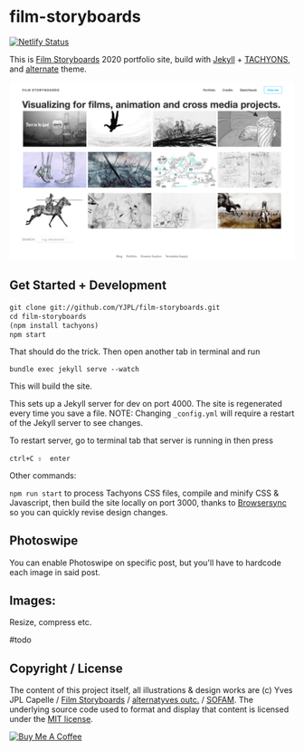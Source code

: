 # film-storyboards

[![Netlify Status](https://api.netlify.com/api/v1/badges/7fcbd966-df8f-4f27-ae7e-a4642c355aa4/deploy-status)](https://app.netlify.com/sites/film-storyboards/deploys)

This is [Film Storyboards](https://film-storyboards.com) 2020 portfolio site, build with [Jekyll](https://jekyllrb.com) + [TACHYONS](http://tachyons.io), and [alternate](https://github.com/YJPL/alternate) theme.


![Film Storyboards screenshot](images/film-storyboards-screenshot.png)

## Get Started + Development

```
git clone git://github.com/YJPL/film-storyboards.git
cd film-storyboards
(npm install tachyons)
npm start
```
That should do the trick.
Then open another tab in terminal and run

```
bundle exec jekyll serve --watch
```

This will build the site.

This sets up a Jekyll server for dev on port 4000. The site is regenerated every time you save a file.
NOTE: Changing ```_config.yml``` will require a restart of the Jekyll server to see changes.

To restart server, go to terminal tab that server is running in then press

`ctrl+C ⇧  enter`

Other commands:

`npm run start` to process Tachyons CSS files, compile and minify CSS & Javascript, then build the site locally on port 3000, thanks to [Browsersync](https://www.browsersync.io) so you can quickly revise design changes.

## Photoswipe
You can enable Photoswipe on specific post, but you'll have to hardcode each image in said post.

## Images:

Resize, compress etc.

#todo



## Copyright / License

The content of this project itself, all illustrations & design works are (c) Yves JPL Capelle / [Film Storyboards](https://film-storyboards.com) / [alternatyves outc.](https://alternatyves.com) / [SOFAM](https://www.sofam.be). The underlying source code used to format and display that content is licensed under the [MIT license](https://github.com/YJPL/film-storyboards/blob/master/LICENSE).

<a href="https://www.buymeacoffee.com/alternatyves/" target="_blank"><img src="https://www.buymeacoffee.com/assets/img/custom_images/orange_img.png" alt="Buy Me A Coffee" style="height: auto !important;width: auto !important;" ></a>
